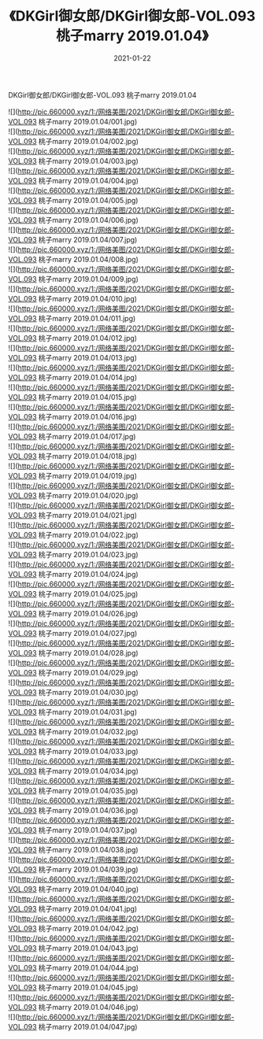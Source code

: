 ﻿---
layout: post
title:  《DKGirl御女郎/DKGirl御女郎-VOL.093 桃子marry 2019.01.04》
date:   2021-01-22
img: http://pic.660000.xyz/1:/网络美图/2021/DKGirl御女郎/DKGirl御女郎-VOL.093 桃子marry 2019.01.04/000.jpg
categories: [美女, 清纯, 唯美]
---

DKGirl御女郎/DKGirl御女郎-VOL.093 桃子marry 2019.01.04

 ![](http://pic.660000.xyz/1:/网络美图/2021/DKGirl御女郎/DKGirl御女郎-VOL.093 桃子marry 2019.01.04/001.jpg) <br>![](http://pic.660000.xyz/1:/网络美图/2021/DKGirl御女郎/DKGirl御女郎-VOL.093 桃子marry 2019.01.04/002.jpg) <br>![](http://pic.660000.xyz/1:/网络美图/2021/DKGirl御女郎/DKGirl御女郎-VOL.093 桃子marry 2019.01.04/003.jpg) <br>![](http://pic.660000.xyz/1:/网络美图/2021/DKGirl御女郎/DKGirl御女郎-VOL.093 桃子marry 2019.01.04/004.jpg) <br>![](http://pic.660000.xyz/1:/网络美图/2021/DKGirl御女郎/DKGirl御女郎-VOL.093 桃子marry 2019.01.04/005.jpg) <br>![](http://pic.660000.xyz/1:/网络美图/2021/DKGirl御女郎/DKGirl御女郎-VOL.093 桃子marry 2019.01.04/006.jpg) <br>![](http://pic.660000.xyz/1:/网络美图/2021/DKGirl御女郎/DKGirl御女郎-VOL.093 桃子marry 2019.01.04/007.jpg) <br>![](http://pic.660000.xyz/1:/网络美图/2021/DKGirl御女郎/DKGirl御女郎-VOL.093 桃子marry 2019.01.04/008.jpg) <br>![](http://pic.660000.xyz/1:/网络美图/2021/DKGirl御女郎/DKGirl御女郎-VOL.093 桃子marry 2019.01.04/009.jpg) <br>![](http://pic.660000.xyz/1:/网络美图/2021/DKGirl御女郎/DKGirl御女郎-VOL.093 桃子marry 2019.01.04/010.jpg) <br>![](http://pic.660000.xyz/1:/网络美图/2021/DKGirl御女郎/DKGirl御女郎-VOL.093 桃子marry 2019.01.04/011.jpg) <br>![](http://pic.660000.xyz/1:/网络美图/2021/DKGirl御女郎/DKGirl御女郎-VOL.093 桃子marry 2019.01.04/012.jpg) <br>![](http://pic.660000.xyz/1:/网络美图/2021/DKGirl御女郎/DKGirl御女郎-VOL.093 桃子marry 2019.01.04/013.jpg) <br>![](http://pic.660000.xyz/1:/网络美图/2021/DKGirl御女郎/DKGirl御女郎-VOL.093 桃子marry 2019.01.04/014.jpg) <br>![](http://pic.660000.xyz/1:/网络美图/2021/DKGirl御女郎/DKGirl御女郎-VOL.093 桃子marry 2019.01.04/015.jpg) <br>![](http://pic.660000.xyz/1:/网络美图/2021/DKGirl御女郎/DKGirl御女郎-VOL.093 桃子marry 2019.01.04/016.jpg) <br>![](http://pic.660000.xyz/1:/网络美图/2021/DKGirl御女郎/DKGirl御女郎-VOL.093 桃子marry 2019.01.04/017.jpg) <br>![](http://pic.660000.xyz/1:/网络美图/2021/DKGirl御女郎/DKGirl御女郎-VOL.093 桃子marry 2019.01.04/018.jpg) <br>![](http://pic.660000.xyz/1:/网络美图/2021/DKGirl御女郎/DKGirl御女郎-VOL.093 桃子marry 2019.01.04/019.jpg) <br>![](http://pic.660000.xyz/1:/网络美图/2021/DKGirl御女郎/DKGirl御女郎-VOL.093 桃子marry 2019.01.04/020.jpg) <br>![](http://pic.660000.xyz/1:/网络美图/2021/DKGirl御女郎/DKGirl御女郎-VOL.093 桃子marry 2019.01.04/021.jpg) <br>![](http://pic.660000.xyz/1:/网络美图/2021/DKGirl御女郎/DKGirl御女郎-VOL.093 桃子marry 2019.01.04/022.jpg) <br>![](http://pic.660000.xyz/1:/网络美图/2021/DKGirl御女郎/DKGirl御女郎-VOL.093 桃子marry 2019.01.04/023.jpg) <br>![](http://pic.660000.xyz/1:/网络美图/2021/DKGirl御女郎/DKGirl御女郎-VOL.093 桃子marry 2019.01.04/024.jpg) <br>![](http://pic.660000.xyz/1:/网络美图/2021/DKGirl御女郎/DKGirl御女郎-VOL.093 桃子marry 2019.01.04/025.jpg) <br>![](http://pic.660000.xyz/1:/网络美图/2021/DKGirl御女郎/DKGirl御女郎-VOL.093 桃子marry 2019.01.04/026.jpg) <br>![](http://pic.660000.xyz/1:/网络美图/2021/DKGirl御女郎/DKGirl御女郎-VOL.093 桃子marry 2019.01.04/027.jpg) <br>![](http://pic.660000.xyz/1:/网络美图/2021/DKGirl御女郎/DKGirl御女郎-VOL.093 桃子marry 2019.01.04/028.jpg) <br>![](http://pic.660000.xyz/1:/网络美图/2021/DKGirl御女郎/DKGirl御女郎-VOL.093 桃子marry 2019.01.04/029.jpg) <br>![](http://pic.660000.xyz/1:/网络美图/2021/DKGirl御女郎/DKGirl御女郎-VOL.093 桃子marry 2019.01.04/030.jpg) <br>![](http://pic.660000.xyz/1:/网络美图/2021/DKGirl御女郎/DKGirl御女郎-VOL.093 桃子marry 2019.01.04/031.jpg) <br>![](http://pic.660000.xyz/1:/网络美图/2021/DKGirl御女郎/DKGirl御女郎-VOL.093 桃子marry 2019.01.04/032.jpg) <br>![](http://pic.660000.xyz/1:/网络美图/2021/DKGirl御女郎/DKGirl御女郎-VOL.093 桃子marry 2019.01.04/033.jpg) <br>![](http://pic.660000.xyz/1:/网络美图/2021/DKGirl御女郎/DKGirl御女郎-VOL.093 桃子marry 2019.01.04/034.jpg) <br>![](http://pic.660000.xyz/1:/网络美图/2021/DKGirl御女郎/DKGirl御女郎-VOL.093 桃子marry 2019.01.04/035.jpg) <br>![](http://pic.660000.xyz/1:/网络美图/2021/DKGirl御女郎/DKGirl御女郎-VOL.093 桃子marry 2019.01.04/036.jpg) <br>![](http://pic.660000.xyz/1:/网络美图/2021/DKGirl御女郎/DKGirl御女郎-VOL.093 桃子marry 2019.01.04/037.jpg) <br>![](http://pic.660000.xyz/1:/网络美图/2021/DKGirl御女郎/DKGirl御女郎-VOL.093 桃子marry 2019.01.04/038.jpg) <br>![](http://pic.660000.xyz/1:/网络美图/2021/DKGirl御女郎/DKGirl御女郎-VOL.093 桃子marry 2019.01.04/039.jpg) <br>![](http://pic.660000.xyz/1:/网络美图/2021/DKGirl御女郎/DKGirl御女郎-VOL.093 桃子marry 2019.01.04/040.jpg) <br>![](http://pic.660000.xyz/1:/网络美图/2021/DKGirl御女郎/DKGirl御女郎-VOL.093 桃子marry 2019.01.04/041.jpg) <br>![](http://pic.660000.xyz/1:/网络美图/2021/DKGirl御女郎/DKGirl御女郎-VOL.093 桃子marry 2019.01.04/042.jpg) <br>![](http://pic.660000.xyz/1:/网络美图/2021/DKGirl御女郎/DKGirl御女郎-VOL.093 桃子marry 2019.01.04/043.jpg) <br>![](http://pic.660000.xyz/1:/网络美图/2021/DKGirl御女郎/DKGirl御女郎-VOL.093 桃子marry 2019.01.04/044.jpg) <br>![](http://pic.660000.xyz/1:/网络美图/2021/DKGirl御女郎/DKGirl御女郎-VOL.093 桃子marry 2019.01.04/045.jpg) <br>![](http://pic.660000.xyz/1:/网络美图/2021/DKGirl御女郎/DKGirl御女郎-VOL.093 桃子marry 2019.01.04/046.jpg) <br>![](http://pic.660000.xyz/1:/网络美图/2021/DKGirl御女郎/DKGirl御女郎-VOL.093 桃子marry 2019.01.04/047.jpg) <br>